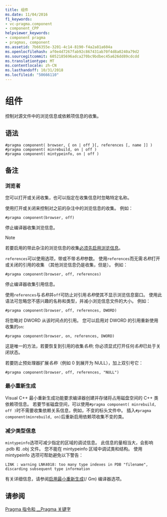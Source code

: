 ```yaml
---
title: 组件
ms.date: 11/04/2016
f1_keywords:
- vc-pragma.component
- component_CPP
helpviewer_keywords:
- component pragma
- pragmas, component
ms.assetid: 7b66355e-3201-4c14-8190-f4a2a81a604a
ms.openlocfilehash: af0e4d7267fab92c867431ab70f4d8a0240a79d2
ms.sourcegitcommit: 6052185696adca270bc9bdbec45a626dd89cdcdd
ms.translationtype: MT
ms.contentlocale: zh-CN
ms.lasthandoff: 10/31/2018
ms.locfileid: "50666110"
---
```

# <a name="component"></a>组件
控制对源文件中的浏览信息或依赖项信息的收集。

## <a name="syntax"></a>语法

```
#pragma component( browser, { on | off }[, references [, name ]] )
#pragma component( minrebuild, on | off )
#pragma component( mintypeinfo, on | off )
```

## <a name="remarks"></a>备注

### <a name="browser"></a>浏览者

您可以打开或关闭收集，也可以指定在收集信息时忽略特定名称。

使用打开或关闭来控制对之前的杂注中的浏览信息的收集。 例如：

```
#pragma component(browser, off)
```

停止编译器收集浏览信息。

> [!NOTE]
> 若要启用的带此杂注的浏览信息的收集[必须先启用浏览信息](../build/reference/building-browse-information-files-overview.md)。

`references`可以使用选项，带或不带*名称*参数。 使用`references`而无需*名称*打开或关闭的引用的收集 （其他浏览信息仍是收集，但是）。 例如：

```
#pragma component(browser, off, references)
```

停止编译器收集引用信息。

使用`references`与*名称*并`off`可防止对引用*名称*使其不显示浏览信息窗口。 使用此语法可忽略您不感兴趣的名称和类型，并减小浏览信息文件的大小。 例如：

```
#pragma component(browser, off, references, DWORD)
```

将忽略对 DWORD 从该时间点的引用。 您可以启用对 DWORD 的引用重新使用收集的`on`:

```
#pragma component(browser, on, references, DWORD)
```

这是唯一的方法，若要恢复到引用的收集*名称*; 你必须显式打开任何*名称*已处于关闭状态。

若要防止预处理器扩展*名称*（例如 0 到展开为 NULL），加上双引号它：

```
#pragma component(browser, off, references, "NULL")
```

### <a name="minimal-rebuild"></a>最小重新生成

Visual C++ 最小重新生成功能要求编译器创建并存储将占用磁盘空间的 C++ 类依赖项信息。 若要节省磁盘空间，可以使用`#pragma component( minrebuild, off )`时不需要收集依赖关系信息，例如，不变的标头文件中。 插入`#pragma component(minrebuild, on)`后重新启用依赖项收集不变的类。

### <a name="reduce-type-information"></a>减少类型信息

`mintypeinfo`选项可减少指定的区域的调试信息。 此信息的量相当大，会影响 .pdb 和 .obj 文件。 您不能在 mintypeinfo 区域中调试类和结构。 使用 mintypeinfo 选项可帮助避免以下警告：

```
LINK : warning LNK4018: too many type indexes in PDB "filename", discarding subsequent type information
```

有关详细信息，请参阅[启用最小重新生成](../build/reference/gm-enable-minimal-rebuild.md)(/ Gm) 编译器选项。

## <a name="see-also"></a>请参阅

[Pragma 指令和 __Pragma 关键字](../preprocessor/pragma-directives-and-the-pragma-keyword.md)
